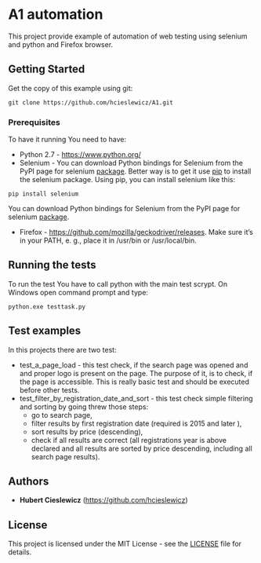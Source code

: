 # A1 automation

This project provide example of automation of web testing using selenium and python and Firefox browser.

## Getting Started

Get the copy of this example using git:
```
git clone https://github.com/hcieslewicz/A1.git
```


### Prerequisites

To have it running You need to have:
* Python 2.7 - https://www.python.org/
* Selenium - You can download Python bindings for Selenium from the PyPI page for selenium [package](https://pypi.python.org/pypi/selenium). Better way is to get it use [pip](https://pip.pypa.io/en/latest/installing/) to install the selenium package. Using pip, you can install selenium like this:
```
pip install selenium
```
You can download Python bindings for Selenium from the PyPI page for selenium [package](https://pypi.python.org/pypi/selenium). 
* Firefox - https://github.com/mozilla/geckodriver/releases. Make sure it’s in your PATH, e. g., place it in /usr/bin or /usr/local/bin.

## Running the tests

To run the test You have to call python with the main test scrypt. On Windows open command prompt and type:

```
python.exe testtask.py
```

## Test examples
In this projects there are two test:
* test_a_page_load - this test check, if the search page was opened and and proper logo is present on the page. The purpose of it, is to check, if the page is accessible. This is really basic test and should be executed before other tests.
* test_filter_by_registration_date_and_sort - this test check simple filtering and sorting by going threw those steps:
  - go to search page,
  - filter results by first registration date (required is 2015 and later ),
  - sort results by price (descending),
  - check if all results are correct (all registrations year is above declared and all results are sorted by price descending, including all search page results).

## Authors

* **Hubert Cieslewicz** (https://github.com/hcieslewicz)


## License

This project is licensed under the MIT License - see the [LICENSE](LICENSE) file for details.
